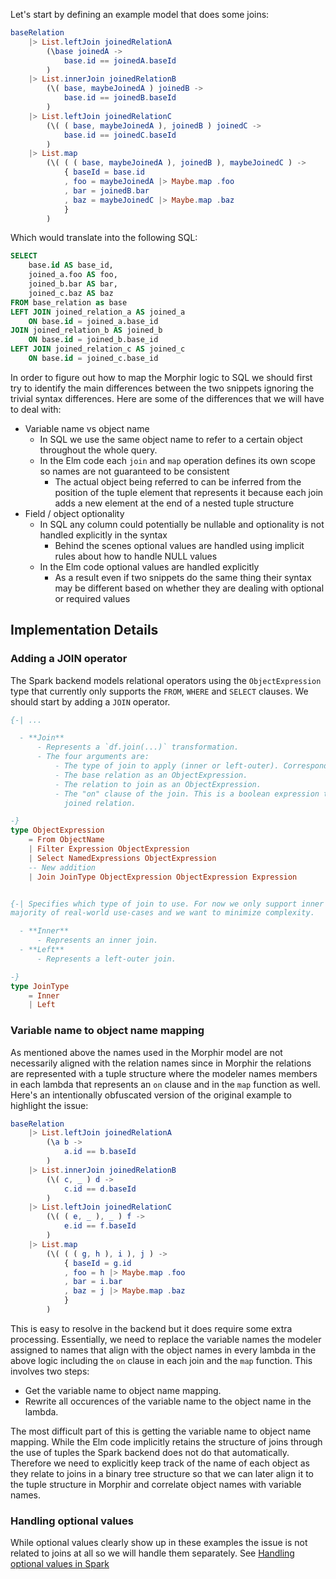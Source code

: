 
Let's start by defining an example model that does some joins:

```elm
baseRelation
    |> List.leftJoin joinedRelationA
        (\base joinedA ->
            base.id == joinedA.baseId
        )
    |> List.innerJoin joinedRelationB
        (\( base, maybeJoinedA ) joinedB ->
            base.id == joinedB.baseId
        )
    |> List.leftJoin joinedRelationC
        (\( ( base, maybeJoinedA ), joinedB ) joinedC ->
            base.id == joinedC.baseId
        )
    |> List.map    
        (\( ( ( base, maybeJoinedA ), joinedB ), maybeJoinedC ) ->
            { baseId = base.id
            , foo = maybeJoinedA |> Maybe.map .foo
            , bar = joinedB.bar
            , baz = maybeJoinedC |> Maybe.map .baz
            }
        )
```

Which would translate into the following SQL:

```sql
SELECT
    base.id AS base_id,
    joined_a.foo AS foo,
    joined_b.bar AS bar,
    joined_c.baz AS baz
FROM base_relation as base
LEFT JOIN joined_relation_a AS joined_a 
    ON base.id = joined_a.base_id
JOIN joined_relation_b AS joined_b 
    ON base.id = joined_b.base_id
LEFT JOIN joined_relation_c AS joined_c 
    ON base.id = joined_c.base_id
```

In order to figure out how to map the Morphir logic to SQL we should first try to identify the main differences between the two snippets ignoring the trivial syntax differences. Here are some of the differences that we will have to deal with:

- Variable name vs object name
  - In SQL we use the same object name to refer to a certain object throughout the whole query.
  - In the Elm code each `join` and `map` operation defines its own scope so names are not guaranteed to be consistent
    - The actual object being referred to can be inferred from the position of the tuple element that represents it because each join adds a new element at the end of a nested tuple structure
- Field / object optionality
  - In SQL any column could potentially be nullable and optionality is not handled explicitly in the syntax
    - Behind the scenes optional values are handled using implicit rules about how to handle NULL values
  - In the Elm code optional values are handled explicitly
    - As a result even if two snippets do the same thing their syntax may be different based on whether they are dealing with optional or required values


## Implementation Details

### Adding a JOIN operator

The Spark backend models relational operators using the `ObjectExpression` type that currently only supports the `FROM`, `WHERE` and `SELECT` clauses. We should start by adding a `JOIN` operator.

```elm
{-| ...

  - **Join**
      - Represents a `df.join(...)` transformation.
      - The four arguments are:
          - The type of join to apply (inner or left-outer). Corresponds to the last string argument in the Spark API.
          - The base relation as an ObjectExpression.
          - The relation to join as an ObjectExpression.
          - The "on" clause of the join. This is a boolean expression that should compare fields of the base and the
            joined relation.

-}
type ObjectExpression
    = From ObjectName
    | Filter Expression ObjectExpression
    | Select NamedExpressions ObjectExpression
    -- New addition
    | Join JoinType ObjectExpression ObjectExpression Expression


{-| Specifies which type of join to use. For now we only support inner and left-outer joins since that covers the
majority of real-world use-cases and we want to minimize complexity.

  - **Inner**
      - Represents an inner join.
  - **Left**
      - Represents a left-outer join.

-}
type JoinType
    = Inner
    | Left
```

### Variable name to object name mapping

As mentioned above the names used in the Morphir model are not necessarily aligned with the relation names since in Morphir the relations are represented with a tuple structure where the modeler names members in each lambda that represents an `on` clause and in the `map` function as well. Here's an intentionally obfuscated version of the original example to highlight the issue:

```elm
baseRelation
    |> List.leftJoin joinedRelationA
        (\a b ->
            a.id == b.baseId
        )
    |> List.innerJoin joinedRelationB
        (\( c, _ ) d ->
            c.id == d.baseId
        )
    |> List.leftJoin joinedRelationC
        (\( ( e, _ ), _ ) f ->
            e.id == f.baseId
        )
    |> List.map    
        (\( ( ( g, h ), i ), j ) ->
            { baseId = g.id
            , foo = h |> Maybe.map .foo
            , bar = i.bar
            , baz = j |> Maybe.map .baz
            }
        )
```

This is easy to resolve in the backend but it does require some extra processing. Essentially, we need to replace the variable names the modeler assigned to names that align with the object names in every lambda in the above logic including the `on` clause in each join and the `map` function. This involves two steps:
- Get the variable name to object name mapping.
- Rewrite all occurences of the variable name to the object name in the lambda.

The most difficult part of this is getting the variable name to object name mapping. While the Elm code implicitly retains the structure of joins through the use of tuples the Spark backend does not do that automatically. Therefore we need to explicitly keep track of the name of each object as they relate to joins in a binary tree structure so that we can later align it to the tuple structure in Morphir and correlate object names with variable names.

### Handling optional values

While optional values clearly show up in these examples the issue is not related to joins at all so we will handle them separately. See [Handling optional values in Spark](spark-backend-optional-values.md) 